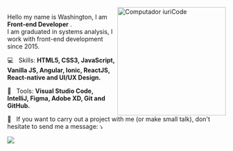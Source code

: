 <img src="https://raw.githubusercontent.com/washingtonbsb/washingtonbsb/master/ilustration.jpeg" min-width="250px" max-width="250px" width="250px" align="right" alt="Computador iuriCode">

<p align="left"> 
  Hello my name is Washington, I am <strong>Front-end Developer</strong> .<br>
  I am graduated in systems analysis, I work with front-end development since 2015.
</p>
<div>
<p align="left">
  💻  &nbsp; Skills: <strong>HTML5, CSS3, JavaScript, Vanilla JS, Angular, Ionic, ReactJS, React-native and UI/UX Design.</strong>
</p>

<p align="left">
  💼  &nbsp; Tools: <strong>Visual Studio Code, IntelliJ, Figma, Adobe XD, Git and GitHub.</strong>
</p>

<p align="left">
  💌  &nbsp; If you want to carry out a project with me (or make small talk), don't hesitate to send me a message: ⤵️
</p>
</div>

<p align="left">
  
  <a href="https://www.linkedin.com/in/washington-junio-bsb/" alt="Linkedin">
  <img src="https://img.shields.io/badge/-Linkedin-0e76a8?style=for-the-badge&logo=Linkedin&logoColor=white&link=https://www.linkedin.com/in/washington-junio-bsb/" /></a>

 
</p>  
